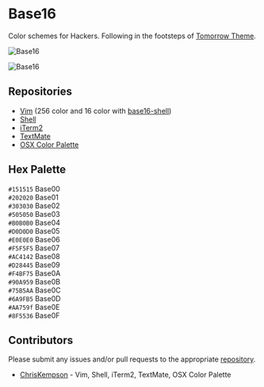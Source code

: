 # Base16
Color schemes for Hackers. Following in the footsteps of [Tomorrow Theme](https://github.com/chriskempson/tomorrow-theme).

![Base16](https://raw.github.com/chriskempson/base16/master/base16-dark.png)

![Base16](https://raw.github.com/chriskempson/base16/master/base16-light.png)

## Repositories
* [Vim](https://github.com/chriskempson/base16-vim) (256 color and 16 color with [base16-shell](https://github.com/chriskempson/base16-shell))
* [Shell](https://github.com/chriskempson/base16-shell) 
* [iTerm2](https://github.com/chriskempson/base16-iterm2)
* [TextMate](https://github.com/chriskempson/base16-textmate)
* [OSX Color Palette](https://github.com/chriskempson/base16-osx-color-palette)


## Hex Palette
`#151515` Base00  
`#202020` Base01  
`#303030` Base02  
`#505050` Base03  
`#B0B0B0` Base04  
`#D0D0D0` Base05  
`#E0E0E0` Base06  
`#F5F5F5` Base07  
`#AC4142` Base08  
`#D28445` Base09  
`#F4BF75` Base0A  
`#90A959` Base0B  
`#75B5AA` Base0C  
`#6A9FB5` Base0D  
`#AA759f` Base0E  
`#8F5536` Base0F  

## Contributors
Please submit any issues and/or pull requests to the appropriate [repository](https://github.com/chriskempson/base16#repositories).

* [ChrisKempson](https://github.com/chriskempson) - Vim, Shell, iTerm2, TextMate, OSX Color Palette
